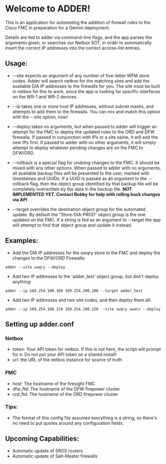 # Welcome to ADDER!

This is an application for automating the addition of firewall rules to the Cisco FMC in preparation for a Gemini deployment.

Details are fed to adder via command-line flags, and the app parses the arguments given, or searches our Netbox SOT, in order to automatically insert the correct IP addresses into the correct access-list entries.

## Usage:

- --site expects an argument of any number of five-letter WFM store codes. Adder will search netbox for the matching sites and add the available DIA IP addresses to the firewalls for you. The site must be built in netbox for this to work, since the app is looking for specific interfaces on the WR-1 and WR-2 devices.

- --ip takes one or more host IP addresses, without subnet masks, and attempts to add them to the firewalls. You can mix and match this option with the --site option, now!

- --deploy takes no arguments, but when passed to adder will trigger an attempt for the FMC to deploy the updated rules to the ORD and DFW firewalls. If passed in conjunction with IPs or a site name, it will add the new IPs first. If passed to adder with no other arguments, it will simply attempt to deploy whatever pending changes are on the FMC to DFW/ORD.

- --rollback is a special flag for undoing changes to the FMC. It should be mixed with any other options. When passed to adder with no arguments, all available backup files will be presented to the user, marked with timestamps and UUIDs. If a UUID is passed as an argument to the --rollback flag, then the object group identified by that backup file will be completely overwritten by the data in the backup file. **NOT IMPLEMENTED YET. Contact Bobby for help with rolling back changes via API**

- --target overrides the destination object group for the automated update. By default the "Store-DIA-PROD" object group is the one updated on the FMC. If a string is fed as an argument to --target the app will attempt to find that object group and update it instead.

## Examples:

- Add the DIA IP addresses for the swqry store to the FMC and deploy the changes to the DFW/ORD Firewalls:

```
adder --site swqry --deploy
```

- Add two IP addresses to the 'adder_test' object group, but don't deploy anything:

```
adder --ip 169.254.100.100 169.254.200.200 --target adder_test
```

- Add two IP addresses and two site codes, and then deploy them all:

```
adder --ip 169.254.100.210 169.254.100.220 --site swqry swatx --deploy
```

## Setting up adder.conf

### Netbox

- token: Your API token for netbox. If this is not here, the script will prompt for it. Do not put your API token on a shared install!
- url: the URL of the netbox instance for source of truth

### FMC

- host: The hostname of the firesight FMC
- dfw_ftd: The hostname of the DFW firepower cluster
- ord_ftd: The hostname of the ORD firepower cluster

### Tips:

- The format of this config file assumes everything is a string, so there's no need to put quotes around any configuration fields.

## Upcoming Capabilities:

- Automatic update of SROS routers
- Automatic update of Salt-Master firewalls

